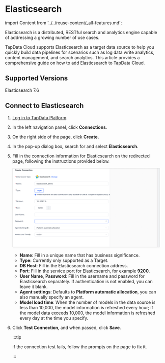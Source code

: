 # Elasticsearch

import Content from '../../reuse-content/_all-features.md';

<Content />

Elasticsearch is a distributed, RESTful search and analytics engine capable of addressing a growing number of use cases.

TapData Cloud supports Elasticsearch as a target data source to help you quickly build data pipelines for scenarios such as log data write analytics, content management, and search analytics.  This article provides a comprehensive guide on how to add Elasticsearch to TapData Cloud.

## Supported Versions

Elasticsearch 7.6

## Connect to Elasticsearch

1. [Log in to TapData Platform](../../user-guide/log-in.md).

2. In the left navigation panel, click **Connections**.

3. On the right side of the page, click **Create**.

4. In the pop-up dialog box, search for and select **Elasticsearch**.

5. Fill in the connection information for Elasticsearch on the redirected page, following the instructions provided below.

   ![Elastic Connection Example](../../images/elasticsearch_connection_setting.png)

   * **Name**: Fill in a unique name that has business significance.
   * **Type**: Currently only supported as a Target.
   * **DB Host**: Fill in the Elasticsearch connection address.
   * **Port**: Fill in the service port for Elasticsearch, for example **9200**.
   * **User Name**, **Password**: Fill in the username and password for Elasticsearch separately. If authentication is not enabled, you can leave it blank.
   * **Agent settings**: Defaults to **Platform automatic allocation**, you can also manually specify an agent.
   * **Model load time**: When the number of models in the data source is less than 10,000, the model information is refreshed every hour; if the model data exceeds 10,000, the model information is refreshed every day at the time you specify.

6. Click **Test Connection**, and when passed, click **Save**.

   :::tip

   If the connection test fails, follow the prompts on the page to fix it.

   :::

